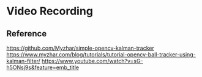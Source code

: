 # Video Recording

## Reference 
https://github.com/Myzhar/simple-opencv-kalman-tracker
https://www.myzhar.com/blog/tutorials/tutorial-opencv-ball-tracker-using-kalman-filter/
https://www.youtube.com/watch?v=sG-h5ONsj9s&feature=emb_title



